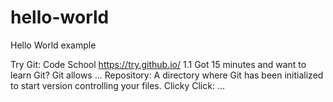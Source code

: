 # hello-world
Hello World example

Try Git: Code School
https://try.github.io/
1.1 Got 15 minutes and want to learn Git? Git allows ... Repository: A directory where Git has been initialized to start version controlling your files. Clicky Click: ...
